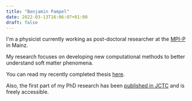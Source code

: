 ```yaml
---
title: "Benjamin Pampel"
date: 2022-03-13T16:06:07+01:00
draft: false
---
```


I'm a physicist currently working as post-doctoral researcher at the [MPI-P](https://www.mpip-mainz.mpg.de/) in Mainz.

My research focuses on developing new computational methods to better understand soft matter phenomena.

You can read my recently completed thesis [here](https://keeper.mpdl.mpg.de/f/c4477cc598e841509d46/).

Also, the first part of my PhD research has been [published in JCTC]( https://doi.org/10.1021/acs.jctc.2c00197) and is freely accessible.
